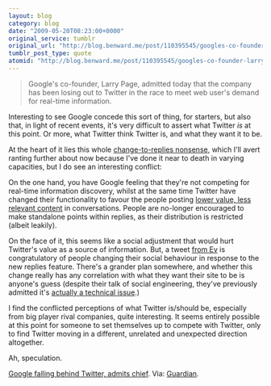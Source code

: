 ```yaml
---
layout: blog
category: blog
date: "2009-05-20T08:23:00+0000"
original_service: tumblr
original_url: "http://blog.benward.me/post/110395545/googles-co-founder-larry-page-admitted-today"
tumblr_post_type: quote
atomid: "http://blog.benward.me/post/110395545/googles-co-founder-larry-page-admitted-today"
---
```

> Google's co-founder, Larry Page, admitted today that the company has been losing out to Twitter in the race to meet web user's demand for real-time information.

Interesting to see Google concede this sort of thing, for starters, but also that, in light of recent events, it's very difficult to assert what Twitter _is_ at this point. Or more, what Twitter think Twitter is, and what they want it to be.

At the heart of it lies this whole [change-to-replies nonsense](http://blog.twitter.com/2009/05/small-settings-update.html), which I'll avert ranting further about now because I've done it near to death in varying capacities, but I do see an interesting conflict:

On the one hand, you have Google feeling that they're not competing for real-time information discovery, whilst at the same time Twitter have changed their functionality to favour the people posting [lower value, less relevant content](http://twitter.com/maro_zina/statuses/1857352840) in conversations. People are no-longer encouraged to make standalone points within replies, as their distribution is restricted (albeit leakily).

On the face of it, this seems like a social adjustment that would hurt Twitter's value as a source of information. But, a tweet [from Ev](http://twitter.com/ev/status/1828100533) is congratulatory of people changing their social behaviour in response to the new replies feature. There's a grander plan somewhere, and whether this change really has any correlation with what they want their site to be is anyone's guess (despite their talk of social engineering, they've previously admitted it's [actually a technical issue](http://blog.twitter.com/2009/05/replies-kerfuffle.html).)

I find the conflicted perceptions of what Twitter is/should be, especially from big player rival companies, quite interesting. It seems entirely possible at this point for someone to set themselves up to compete with Twitter, only to find Twitter moving in a different, unrelated and unexpected direction altogether.

Ah, speculation.

<a href="http://www.guardian.co.uk/business/2009/may/19/google-twitter-partnership">Google falling behind Twitter, admits chief</a>.
Via: [Guardian](http://www.guardian.co.uk/business/2009/may/19/google-twitter-partnership).